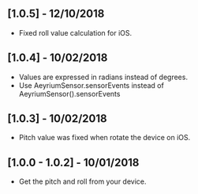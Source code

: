 ## [1.0.5] -  12/10/2018

* Fixed roll value calculation for iOS.

## [1.0.4] -  10/02/2018

* Values are expressed in radians instead of degrees.
* Use AeyriumSensor.sensorEvents instead of AeyriumSensor().sensorEvents

## [1.0.3] -  10/02/2018

* Pitch value was fixed when rotate the device on iOS.

## [1.0.0 - 1.0.2] -  10/01/2018

* Get the pitch and roll from your device.
